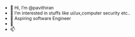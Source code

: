 - 👋 Hi, I’m @pavithiran
- 👀 I’m interested in stuffs like ui/ux,computer security etc..
- 🌱 Aspiring software Engineer
- 💞️ 
- 📫 

<!---
pavithiran/pavithiran_C is a ✨ special ✨ repository because its `README.md` (this file) appears on your GitHub profile.
You can click the Preview link to take a look at your changes.
--->
